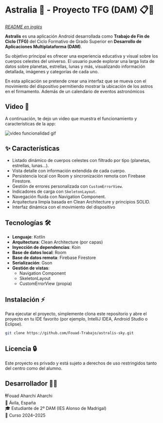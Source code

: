 # Astralia 🔭 - Proyecto TFG (DAM) 📋🚀

*[README en inglés](README_IN.md)*

**Astralis** es una aplicación Android desarrollada como **Trabajo de Fin de Ciclo (TFG)** del Ciclo
Formativo
de Grado Superior en **Desarrollo de Aplicaciones Multiplataforma (DAM)**.

Su objetivo principal es ofrecer una experiencia educativa y visual sobre los cuerpos celestes del
universo.
El usuario puede explorar una larga lista de datos sobre planetas, estrellas, lunas y más,
visualizando información detallada, imágenes y categorías de cada uno.

En esta aplicación se pretende crear una interfaz que se mueva con el movimiento del dispositivo
permitiendo mostrar la ubicación de los astros en el firmamento. Además de un calendario de eventos
astronómicos

## Video 🎥

A continuación, te dejo un video que muestra el funcionamiento y características de la app:

![video funcionalidad  gif](https://github.com/user-attachments/assets/77b7aec9-0ec8-4966-ba10-86d0be4946f2)


## ✨ Características

- Listado dinámico de cuerpos celestes con filtrado por tipo (planetas, estrellas, lunas…).
- Vista detalle con información extendida de cada cuerpo.
- Persistencia local con Room y sincronización remota con Firebase Firestore.
- Gestión de errores personalizada con `CustomErrorView`.
- Indicadores de carga con `SkeletonLayout`.
- Navegación fluida con Navigation Component.
- Arquitectura limpia basada en Clean Architecture y principios SOLID.
- Interfaz dinámica con el movimiento del dispositivo

## Tecnologías 🛠️

- **Lenguaje**: Kotlin
- **Arquitectura**: Clean Architecture (por capas)
- **Inyección de dependencias**: Koin
- **Base de datos local**: Room
- **Base de datos remota**: Firebase Firestore
- **Serialización**: Gson
- **Gestión de vistas**:
    - Navigation Component
    - SkeletonLayout
    - CustomErrorView (propia)

## Instalación ⚡

Para ejecutar el proyecto, simplemente clona este repositorio y abre el proyecto en tu IDE
favorito (por ejemplo,
IntelliJ IDEA, Android Studio o Eclipse).

```bash
git clone https://github.com/Fouad-Trabajo/astralis-sky.git
```

## Licencia 🔒

Este proyecto es privado y está sujeto a derechos de uso restringidos tanto del centro como del
alumno.

## **Desarrollador 👨‍💻**

🕴️Fouad Aharchi Aharchi  
📍 Ávila, España  
🎓 Estudiante de 2º DAM (IES Alonso de Madrigal)  
📅 Curso 2024–2025

